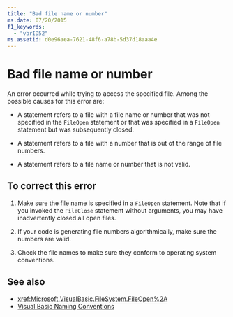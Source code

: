 ```yaml
---
title: "Bad file name or number"
ms.date: 07/20/2015
f1_keywords: 
  - "vbrID52"
ms.assetid: d0e96aea-7621-48f6-a78b-5d37d18aaa4e
---
```

# Bad file name or number
An error occurred while trying to access the specified file. Among the possible causes for this error are:  
  
- A statement refers to a file with a file name or number that was not specified in the `FileOpen` statement or that was specified in a `FileOpen` statement but was subsequently closed.  
  
- A statement refers to a file with a number that is out of the range of file numbers.  
  
- A statement refers to a file name or number that is not valid.  
  
## To correct this error  
  
1. Make sure the file name is specified in a `FileOpen` statement. Note that if you invoked the `FileClose` statement without arguments, you may have inadvertently closed all open files.  
  
2. If your code is generating file numbers algorithmically, make sure the numbers are valid.  
  
3. Check the file names to make sure they conform to operating system conventions.  
  
## See also

- <xref:Microsoft.VisualBasic.FileSystem.FileOpen%2A>
- [Visual Basic Naming Conventions](../../programming-guide/program-structure/naming-conventions.md)
